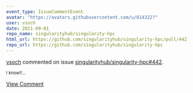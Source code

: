 ```yaml
---
event_type: IssueCommentEvent
avatar: "https://avatars.githubusercontent.com/u/814322?"
user: vsoch
date: 2021-09-01
repo_name: singularityhub/singularity-hpc
html_url: https://github.com/singularityhub/singularity-hpc/pull/442
repo_url: https://github.com/singularityhub/singularity-hpc
---
```


<a href='https://github.com/vsoch' target='_blank'>vsoch</a> commented on issue <a href='https://github.com/singularityhub/singularity-hpc/pull/442' target='_blank'>singularityhub/singularity-hpc#442</a>.

<small>I know!!...</small>

<a href='https://github.com/singularityhub/singularity-hpc/pull/442' target='_blank'>View Comment</a>